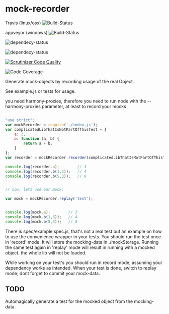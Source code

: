 # mock-recorder
Travis (linux/osx) ![Build-Status](https://api.travis-ci.org/schorsch3000/mock-recorder.svg "Build-Status")

appveyor (windows) ![Build-Status](https://ci.appveyor.com/api/projects/status/github/schorsch3000/mock-recorder?svg=true "Build-Status")

![dependecy-status](https://david-dm.org/schorsch3000/mock-recorder/dev-status.svg "dependecy-status")

![dependecy-status](https://david-dm.org/schorsch3000/mock-recorder.svg "dependecy-status")

[![Scrutinizer Code Quality](https://scrutinizer-ci.com/g/schorsch3000/mock-recorder/badges/quality-score.png?b=master)](https://scrutinizer-ci.com/g/schorsch3000/mock-recorder/?branch=master)

![Code Coverage](https://codecov.io/gh/schorsch3000/mock-recorder/branch/master/graph/badge.svg "coverage")


Generate mock-objects by recording usage of the real Object.

See example.js or tests for usage.

you need harmony-proxies, therefore you need to run node with the --harmony-proxies parameter, at least to record your mocks

```javascript

"use strict";
var mockRecorder = require('./index.js');
var complicatedLibThatIsNotPartOfThisTest = {
    a: 3,
    b: function (a, b) {
        return a + b;
    }
};
var recorder = mockRecorder.recorder(complicatedLibThatIsNotPartOfThisTest, "test");

console.log(recorder.a);        // 3
console.log(recorder.b(1,3));   // 4
console.log(recorder.b(5,3));   // 8


// now, lets use our mock:

var mock = mockRecorder.replay('test');


console.log(mock.a);        // 3
console.log(mock.b(1,3));   // 4
console.log(mock.b(5,3));   // 8

```

There is spec/example.spec.js, that's not a real test but an example on how to use the convenience wrapper in your tests.
You should run the test once in 'record' mode. It will store the mocking-data in ./mockStorage.
Running the same test again in 'replay' mode will result in running with a mocked object. the whole lib will not be loaded.


While working on your test's you should run in record mode, assuming your dependency works as intended.
When your test is done, switch to replay mode; dont forget to commit your mock-data.



## TODO
Automagically generate a test for the mocked object from the mocking-data.
